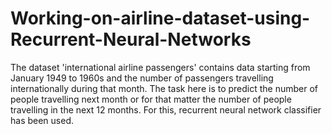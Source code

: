 # Working-on-airline-dataset-using-Recurrent-Neural-Networks
The dataset 'international airline passengers' contains data starting from January 1949 to 1960s and the number of passengers travelling internationally during that month. The task here is to predict the number of people travelling next month or for that matter the number of people travelling in the next 12 months. For this, recurrent neural network classifier has been used.
